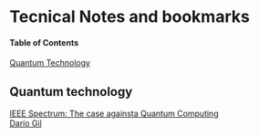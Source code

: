 # Tecnical Notes and bookmarks
#### Table of Contents
[Quantum Technology](#quantumtechnology)

<a name="quantumtechnology"/>

## Quantum technology

[IEEE Spectrum: The case againsta Quantum Computing](https://spectrum.ieee.org/computing/hardware/the-case-against-quantum-computing)    
[Darío Gil](https://www.expansion.com/economia-digital/protagonistas/2019/01/16/5c3f2873ca4741cc768b457a.html)
